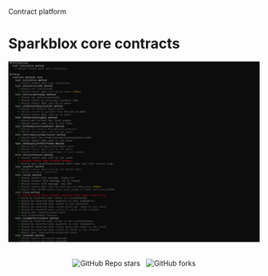 Contract platform
# Sparkblox core contracts

<div align="center">
  <img alt="Demo" src="./images/test.png" />
</div>

<br/>

<div align="center">

![GitHub Repo stars](https://img.shields.io/github/stars/rahuljha4171/Portfolio-Website?color=red&logo=github&style=for-the-badge) &nbsp;
![GitHub forks](https://img.shields.io/github/forks/rahuljha4171/Portfolio-Website?color=red&logo=github&style=for-the-badge)

</div>
